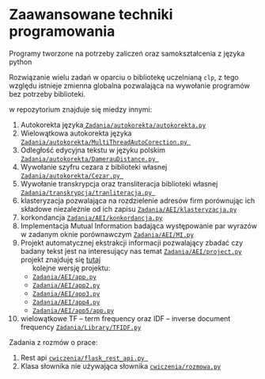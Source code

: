 # Zaawansowane techniki programowania
Programy tworzone na potrzeby zaliczeń oraz samokształcenia z języka python

Rozwiązanie wielu zadań w oparciu o bibliotekę uczelnianą <code>clp</code>, z tego względu istnieje zmienna globalna pozwalająca na wywołanie programów bez potrzeby biblioteki.

w repozytorium znajduje się miedzy innymi:
<ol>
<li>Autokorekta języka<a href = "https://github.com/Peggaz/ZTP/blob/master/Zadania/autokorekta/autokorekta.py">
    <code>Zadania/autokorekta/autokorekta.py</code>
</a>
</li>

<li>Wielowątkowa autokorekta języka
<a href = "https://github.com/Peggaz/ZTP/blob/master/Zadania/autokorekta/MultiThreadAutoCorection.py">
<code>Zadania/autokorekta/MultiThreadAutoCorection.py </code>
</a>
</li>

<li>Odległość edycyjna tekstu w języku polskim
    <a href = "https://github.com/Peggaz/ZTP/blob/master/Zadania/autokorekta/DamerauDistance.py">
    <code>Zadania/autokorekta/DamerauDistance.py </code>
    </a>
</li>

<li>Wywołanie szyfru cezara z biblioteki własnej
    <a href = "https://github.com/Peggaz/ZTP/blob/master/Zadania/autokorekta/Cezar.py">
        <code>Zadania/autokorekta/Cezar.py </code>
    </a>
</li>

<li>Wywołanie transkrypcja oraz transliteracja biblioteki własnej 
    <a href = "https://github.com/Peggaz/ZTP/blob/master/Zadania/transkrypcja/tranliteracja.py">
        <code>Zadania/transkrypcja/tranliteracja.py </code>
    </a>
</li>

<li>klasteryzacja pozwalająca na rozdzielenie adresów firm porównując ich składowe niezależnie od ich zapisu
    <a href = "https://github.com/Peggaz/ZTP/blob/master/Zadania/AEI/klasteryzacja.py" >
        <code>Zadania/AEI/klasteryzacja.py</code>
    </a>
</li>

<li>korkondancja
    <a href = "https://github.com/Peggaz/ZTP/blob/master/Zadania/AEI/konkordancja.py">
        <code>Zadania/AEI/konkordancja.py</code>
    </a>
</li>

<li>Implementacja Mutual Information badająca występowanie par wyrazów w zadanym oknie porównawczym
    <a href="https://github.com/Peggaz/ZTP/blob/master/Zadania/AEI/MI.py">
        <code>Zadania/AEI/MI.py</code>
    </a>
</li>

<li>Projekt automatycznej ekstrakcji informacji pozwalający zbadać czy badany tekst jest na interesujący nas temat
<a href="https://github.com/Peggaz/ZTP/blob/master/Zadania/AEI/project.py"><code>Zadania/AEI/project.py</code></a>
<br>projekt znajduję się <a href="http://wierzba.wzks.uj.edu.pl:5010/">tutaj</a>
    <ul>
        kolejne wersję projektu:
        <li>
            <a href="https://github.com/Peggaz/ZTP/blob/master/Zadania/AEI/project.py"><code>Zadania/AEI/app.py</code></a>
        </li>
        <li>
            <a href="https://github.com/Peggaz/ZTP/blob/master/Zadania/AEI/project.py"><code>Zadania/AEI/app2.py</code></a>
        </li>
        <li>
            <a href="https://github.com/Peggaz/ZTP/blob/master/Zadania/AEI/project.py"><code>Zadania/AEI/app3.py</code></a>
        </li>
        <li>
            <a href="https://github.com/Peggaz/ZTP/blob/master/Zadania/AEI/project.py"><code>Zadania/AEI/app4.py</code></a>
        </li>
        <li>
            <a href="https://github.com/Peggaz/ZTP/blob/master/Zadania/AEI/project.py"><code>Zadania/AEI/app5/app.py</code></a>
        </li>
    </ul>
</li>

<li>wielowątkowe
TF – term frequency oraz IDF – inverse document frequency
    <a href="https://github.com/Peggaz/ZTP/blob/master/Zadania/Library/TFIDF.py">
        <code>Zadania/Library/TFIDF.py</code>
    </a>
</li>
</ol>

Zadania z rozmów o prace:
<ol>
  <li>Rest api
    <a href="https://github.com/Peggaz/ZTP/blob/master/cwiczenia/flask_rest_api.py">
        <code>cwiczenia/flask_rest_api.py </code>
    </a>
  </li>
  <li>Klasa słownika nie używająca słownika
    <a href="https://github.com/Peggaz/ZTP/blob/master/cwiczenia/rozmowa.py">
        <code>cwiczenia/rozmowa.py</code>
    </a>
  </li>
</ol>
